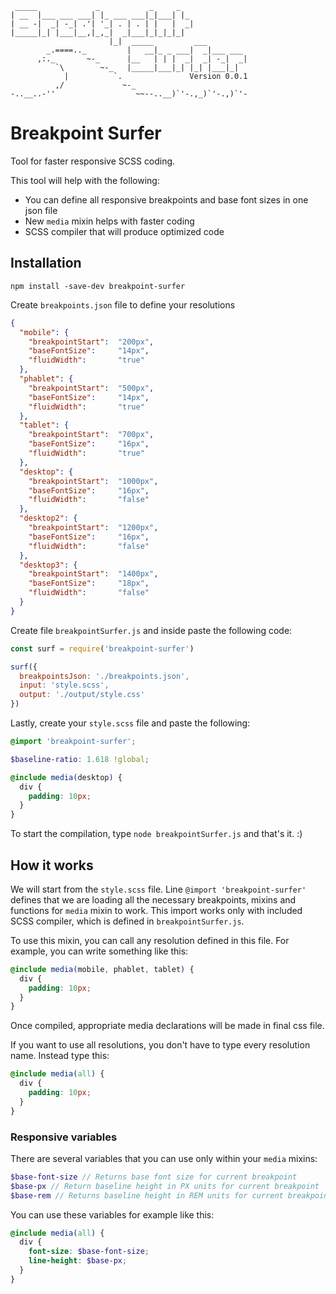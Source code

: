 ```
 _____             _           _     _
| __  |___ ___ ___| |_ ___ ___|_|___| |_
| __ -|  _| -_| .'| '_| . | . | |   |  _|
|_____|_| |___|__,|_,_|  _|___|_|_|_|_|
                      |_|  _____         ___
        _.====.._         |   __|_ _ ___|  _|___ ___
      ,:._       ~-_      |__   | | |  _|  _| -_|  _|
          `\        ~-_   |_____|___|_| |_| |___|_|
            |          `.               Version 0.0.1
          ,/             ~-_
-..__..-''                  ~~--..__)`'-.,_)`'-.,)`'-

```

# Breakpoint Surfer
Tool for faster responsive SCSS coding.

This tool will help with the following:
- You can define all responsive breakpoints and base font sizes in one json file
- New `media` mixin helps with faster coding
- SCSS compiler that will produce optimized code

## Installation
```
npm install -save-dev breakpoint-surfer
```

Create `breakpoints.json` file to define your resolutions
```json
{
  "mobile": {
    "breakpointStart":  "200px",
    "baseFontSize":     "14px",
    "fluidWidth":       "true"
  },
  "phablet": {
    "breakpointStart":  "500px",
    "baseFontSize":     "14px",
    "fluidWidth":       "true"
  },
  "tablet": {
    "breakpointStart":  "700px",
    "baseFontSize":     "16px",
    "fluidWidth":       "true"
  },
  "desktop": {
    "breakpointStart":  "1000px",
    "baseFontSize":     "16px",
    "fluidWidth":       "false"
  },
  "desktop2": {
    "breakpointStart":  "1200px",
    "baseFontSize":     "16px",
    "fluidWidth":       "false"
  },
  "desktop3": {
    "breakpointStart":  "1400px",
    "baseFontSize":     "18px",
    "fluidWidth":       "false"
  }
}
```

Create file `breakpointSurfer.js` and inside paste the following code:

```js
const surf = require('breakpoint-surfer')

surf({
  breakpointsJson: './breakpoints.json',
  input: 'style.scss',
  output: './output/style.css'
})
```

Lastly, create your `style.scss` file and paste the following:

```scss
@import 'breakpoint-surfer';

$baseline-ratio: 1.618 !global;

@include media(desktop) {
  div {
    padding: 10px;
  }
}
```

To start the compilation, type `node breakpointSurfer.js` and that's it. :)

## How it works
We will start from the `style.scss` file. Line `@import 'breakpoint-surfer'` defines that we are loading all the necessary breakpoints, mixins and functions for `media` mixin to work. This import works only with included SCSS compiler, which is defined in `breakpointSurfer.js`.

To use this mixin, you can call any resolution defined in this file. For example, you can write something like this:

```scss
@include media(mobile, phablet, tablet) {
  div {
    padding: 10px;
  }
}
```

Once compiled, appropriate media declarations will be made in final css file.

If you want to use all resolutions, you don't have to type every resolution name. Instead type this:

```scss
@include media(all) {
  div {
    padding: 10px;
  }
}
```

### Responsive variables
There are several variables that you can use only within your `media` mixins:

```scss
$base-font-size // Returns base font size for current breakpoint
$base-px // Return baseline height in PX units for current breakpoint
$base-rem // Returns baseline height in REM units for current breakpoint
```

You can use these variables for example like this:

```scss
@include media(all) {
  div {
    font-size: $base-font-size;
    line-height: $base-px;
  }
}
```
